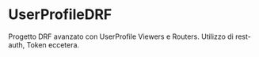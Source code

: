 # UserProfileDRF
Progetto DRF avanzato con UserProfile Viewers e Routers.
Utilizzo di rest-auth, Token eccetera.
